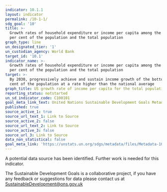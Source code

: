 ```yaml
---
indicator: 10.1.1
layout: indicator
permalink: /10-1-1/
sdg_goal: '10'
title: >-
  Growth rates of household expenditure or income per capita among the bottom 40
  per cent of the population and the total population
graph_type: line
un_designated_tier: '1'
un_custodian_agency: World Bank
target_id: '10.1'
indicator_name: >-
  Growth rates of household expenditure or income per capita among the bottom 40
  per cent of the population and the total population
target: >-
  By 2030, progressively achieve and sustain income growth of the bottom 40 per
  cent of the population at a rate higher than the national average
graph_title: US growth rate of income per capita for the total population
reporting_status: notstarted
un_sd_indicator_code: C100101
goal_meta_link_text: United Nations Sustainable Development Goals Metadata (pdf 564kB)
published: true
source_active_1: true
source_url_text_1: Link to Source
source_active_2: false
source_url_text_2: Link to Source
source_active_3: false
source_url_3: Link to Source
data_non_statistical: false
goal_meta_link: 'https://unstats.un.org/sdgs/metadata/files/Metadata-10-01-01.pdf'
---
```

A potential data source has been identified. Further work is needed for this indicator.

The Sustainable Development Goals is a collaborative project, if you have any feedback or suggestions for data please contact us at <SustainableDevelopment@ons.gov.uk>  

